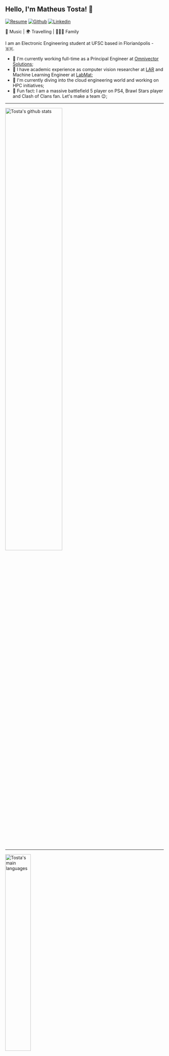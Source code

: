 ## Hello, I'm Matheus Tosta! 👋

[![Resume](https://img.shields.io/badge/-Portfolio-red?style=flat&logo=appveyor&logoColor=white)](https://mtosta.dev)
[![Github](https://img.shields.io/badge/-Github-000?style=flat&logo=Github&logoColor=white)](https://github.com/matheushent)
[![Linkedin](https://img.shields.io/badge/-LinkedIn-blue?style=flat&logo=Linkedin&logoColor=white)](https://www.linkedin.com/in/matheustosta/)


:musical_note: Music | :earth_africa: Travelling | :family_man_woman_boy: Family

I am an Electronic Engineering student at UFSC based in Florianópolis - :brazil:.

- 🔭 I'm currently working full-time as a Principal Engineer at [Omnivector Solutions](https://omnivector.solutions);
- :school: I have academic experience as computer vision researcher at [LAR](https://robotica.ufsc.br/en/) and Machine Learning Engineer at [LabMat](https://labmat.ufsc.br/);
- 🌱 I'm currently diving into the cloud engineering world and working on HPC initiatives;
- :zany_face: Fun fact: I am a massive battlefield 5 player on PS4, Brawl Stars player and Clash of Clans fan. Let's make a team :wink:;

---

<a>
   <img width="60%" alt="Tosta's github stats" src="https://github-readme-stats.vercel.app/api?username=matheushent&count_private=true&show_icons=true" />
</a>

----

<a>
    <img width="40%" alt="Tosta's main languages" src="https://github-readme-stats.vercel.app/api/top-langs/?username=matheushent&layout=compact" />
</a>

---

**To which databases I'm familiar with?**

<p>
  <code><img width="15%" src="https://www.vectorlogo.zone/logos/mysql/mysql-ar21.svg"></code>
  <code><img width="15%" src="https://www.vectorlogo.zone/logos/postgresql/postgresql-ar21.svg"></code>
  <code><img width="15%" src="https://www.vectorlogo.zone/logos/mongodb/mongodb-ar21.svg"></code>
  <code><img width="15%" src="https://www.vectorlogo.zone/logos/redis/redis-ar21.svg"></code>
  <code><img width="15%" src="https://www.vectorlogo.zone/logos/elastic/elastic-ar21.svg"></code>
  <code><img width="15%" src="https://www.vectorlogo.zone/logos/influxdata/influxdata-ar21.svg"></code>
</p>

**Which CI/CD tools do I use?**

<p>
  <code><img width="15%" src="https://www.vectorlogo.zone/logos/amazon_aws/amazon_aws-ar21.svg"></code>
  <code><img width="15%" src="https://www.vectorlogo.zone/logos/github/github-ar21.svg"></code>
  <code><img width="15%" src="https://www.vectorlogo.zone/logos/argoprojio/argoprojio-ar21.svg"></code>
</p>

**To which cloud providers I'm familiar with?**

<p>
  <code><img width="15%" src="https://www.vectorlogo.zone/logos/amazon_aws/amazon_aws-ar21.svg"></code>
  <code><img width="15%" src="https://www.vectorlogo.zone/logos/google_cloud/google_cloud-ar21.svg"></code>
</p>

**Cool stuff I do use every day**

<p>
  <code><img width="15%" src="https://www.vectorlogo.zone/logos/docker/docker-ar21.svg"></code>
  <code><img width="15%" src="https://www.vectorlogo.zone/logos/kubernetes/kubernetes-ar21.svg"></code>
  <code><img width="15%" src="https://www.vectorlogo.zone/logos/gunicorn/gunicorn-ar21.svg"></code>
  <code><img width="15%" src="https://www.vectorlogo.zone/logos/getpostman/getpostman-ar21.svg"></code>
  <code><img width="15%" src="https://www.vectorlogo.zone/logos/grafana/grafana-ar21.svg"></code>
  <code><img width="15%" src="https://www.vectorlogo.zone/logos/graphql/graphql-ar21.svg"></code>
  <code><img width="15%" src="https://www.vectorlogo.zone/logos/lucidchart/lucidchart-ar21.svg"></code>
</p>

**Nice tools I do use often**

<p>
  <code><img width="15%" src="https://www.vectorlogo.zone/logos/tensorflow/tensorflow-ar21.svg"></code>
  <code><img width="15%" src="https://www.vectorlogo.zone/logos/pytorch/pytorch-ar21.svg"></code>
  <code><img width="15%" src="https://www.vectorlogo.zone/logos/sentryio/sentryio-ar21.svg"></code>
  <code><img width="15%" src="https://www.vectorlogo.zone/logos/yarnpkg/yarnpkg-ar21.svg"></code>
  <code><img width="15%" src="https://www.vectorlogo.zone/logos/auth0/auth0-ar21.svg"></code>
</p>

**Nice tools I do not use often but know how to use**

<p>
  <code><img width="15%" src="https://www.vectorlogo.zone/logos/terraformio/terraformio-ar21.svg"></code>
  <code><img width="15%" src="https://www.vectorlogo.zone/logos/twilio/twilio-ar21.svg"></code>
  <code><img width="15%" src="https://www.vectorlogo.zone/logos/sendgrid/sendgrid-ar21.svg"></code>
  <code><img width="15%" src="https://www.vectorlogo.zone/logos/apache_kafka/apache_kafka-ar21.svg"></code>
  <code><img width="15%" src="https://www.vectorlogo.zone/logos/serverless/serverless-ar21.svg"></code>
</p>

**Management tools to which I'm familiar with**

<p>
  <code><img width="15%" src="https://www.vectorlogo.zone/logos/slack/slack-ar21.svg"></code>
  <code><img width="15%" src="https://www.vectorlogo.zone/logos/trello/trello-ar21.svg"></code>
  <code><img width="15%" src="https://www.vectorlogo.zone/logos/asana/asana-ar21.svg"></code>
  <code><img width="15%" src="https://www.vectorlogo.zone/logos/monday/monday-ar21.svg"></code>
  <code><img width="15%" src="https://www.vectorlogo.zone/logos/atlassian_jira/atlassian_jira-ar21.svg"></code>
</p>

**To which operation systems I do use to work with?**

<p>
  <code><img width="15%" src="https://www.vectorlogo.zone/logos/ubuntu/ubuntu-ar21.svg"></code>
  <code><img width="15%" src="https://www.vectorlogo.zone/logos/centos/centos-ar21.svg"></code>
</p>

---
